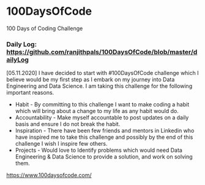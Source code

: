 # 100DaysOfCode
100 Days of Coding Challenge

### Daily Log: https://github.com/ranjithpals/100DaysOfCode/blob/master/dailyLog

[05.11.2020] I have decided to start with #100DaysOfCode
challenge which I believe would be my first step as I embark on my journey into Data Engineering and Data Science. I am taking this challenge for the following important reasons.

- Habit - By committing to this challenge I want to make coding a habit which will bring about a change to my life as any habit would do.
- Accountability - Make myself accountable to post updates on a daily basis and ensure I do not break the habit.
- Inspiration - There have been few friends and mentors in Linkedin who have inspired me to take this challenge and possibly by the end of this challenge I wish I inspire few others.
- Projects - Would love to Identify problems which would need Data Engineering & Data Science to provide a solution, and work on solving them.

https://www.100daysofcode.com/
